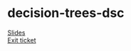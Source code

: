 # decision-trees-dsc


[Slides](https://docs.google.com/presentation/d/1HMdbKQTTimNzt_2y8AFwWLv9aq0ojoPzoRPDMCN3QPc/edit?usp=sharing) <br>
[Exit ticket](https://forms.gle/sY5RYD1jHytX6FkGA)
